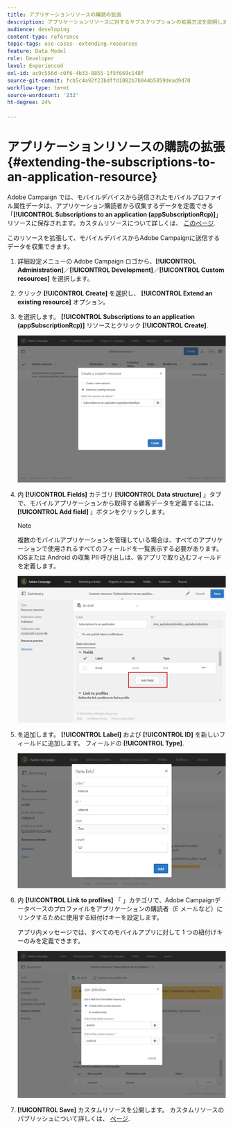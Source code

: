 ```yaml
---
title: アプリケーションリソースの購読の拡張
description: アプリケーションリソースに対するサブスクリプションの拡張方法を説明します
audience: developing
content-type: reference
topic-tags: use-cases--extending-resources
feature: Data Model
role: Developer
level: Experienced
exl-id: ac9c556d-c0f6-4b33-8855-1f5f669c148f
source-git-commit: fcb5c4a92f23bdffd1082b7b044b5859dead9d70
workflow-type: tm+mt
source-wordcount: '232'
ht-degree: 24%

---
```


# アプリケーションリソースの購読の拡張{#extending-the-subscriptions-to-an-application-resource}

Adobe Campaign では、モバイルデバイスから送信されたモバイルプロファイル属性データは、アプリケーション購読者から収集するデータを定義できる「**[!UICONTROL Subscriptions to an application (appSubscriptionRcp)]**」リソースに保存されます。カスタムリソースについて詳しくは、 [このページ](../../developing/using/key-steps-to-add-a-resource.md).

このリソースを拡張して、モバイルデバイスからAdobe Campaignに送信するデータを収集できます。

1. 詳細設定メニューの Adobe Campaign ロゴから、**[!UICONTROL Administration]**／**[!UICONTROL Development]**／**[!UICONTROL Custom resources]** を選択します。
1. クリック **[!UICONTROL Create]** を選択し、 **[!UICONTROL Extend an existing resource]** オプション。
1. を選択します。 **[!UICONTROL Subscriptions to an application (appSubscriptionRcp)]** リソースとクリック **[!UICONTROL Create]**.

   ![](assets/in_app_personal_data_4.png)

1. 内 **[!UICONTROL Fields]** カテゴリ **[!UICONTROL Data structure]** 」タブで、モバイルアプリケーションから取得する顧客データを定義するには、 **[!UICONTROL Add field]** 」ボタンをクリックします。

   >[!NOTE]
   >
   >複数のモバイルアプリケーションを管理している場合は、すべてのアプリケーションで使用されるすべてのフィールドを一覧表示する必要があります。 iOSまたは Android の収集 PII 呼び出しは、各アプリで取り込むフィールドを定義します。

   ![](assets/in_app_personal_data.png)

1. を追加します。 **[!UICONTROL Label]** および **[!UICONTROL ID]** を新しいフィールドに追加します。 フィールドの **[!UICONTROL Type]**.

   ![](assets/schema_extension_uc9.png)

1. 内 **[!UICONTROL Link to profiles]** 「 」カテゴリで、Adobe Campaignデータベースのプロファイルをアプリケーションの購読者（E メールなど）にリンクするために使用する紐付けキーを設定します。

   アプリ内メッセージでは、すべてのモバイルアプリに対して 1 つの紐付けキーのみを定義できます。

   ![](assets/in_app_personal_data_3.png)

1. **[!UICONTROL Save]** カスタムリソースを公開します。 カスタムリソースのパブリッシュについて詳しくは、 [ページ](../../developing/using/updating-the-database-structure.md#publishing-a-custom-resource).
